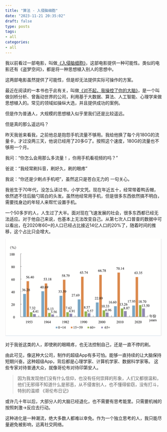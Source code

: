 ```yaml
---
title: "算法 - 入侵脑细胞"
date: "2023-11-21 20:35:02"
draft: false
type: posts
tags:
- all
categories:
- all
---
```


我以前看过一部电影，叫做[《入侵脑细胞》](https://movie.douban.com/subject/1293171/)，这部电影提供一种可能性。类似的电影还有《盗梦空间》，都是将一种思想植入别人的思想中。

这两部电影虽然提供了可能性，但是却无法提供实际可操作的方案。

最近在阅读的一本书也于此有关，叫做[《对不起，我操控了你的大脑》](https://book.douban.com/subject/35264809/)，是一个叫做剑桥分析、曾轰动世界的公司，利用基于大数据、算法、人工智能、心理学来做思想植入的。常见的领域如操纵大选，并且提供成功的案例。

但是作为普通人，大规模的思想植入似乎里我们还是比较遥远。

但是真的那么遥远吗？

昨天我爸来看我，之前他总是抱怨手机流量不够用。我给他换了每个月180G的流量卡，才过没两三天，他说已经用了20多G了。按照这个速度，180G的流量也不够用一个月。

我问：“你怎么会用那么多流量！，你用手机看视频的吗？”

爸说：“我经常刷抖音，刷好久，刷的眼疼”

我说：“你还是少刷点手机吧”，虽然这只是苍白无力的 一句关心。

我爸生于70年代，没怎么读过书，小学文凭。现在年近五十，经常带着鸭舌帽，依然遮不住后脑勺斑白的头发。虽然他经常用手机，但是很多东西依然搞不明白，需要找身边的年轻人来帮忙设置手机。

一个50多岁的人，人生过了大半。面对现在飞速发展的社会，很多东西都已经无法适应。对于他自己来说，也基本上无法改变自己。从第七次人口普查的数据中可以看出，在2020年60+的人口已经占比接近14亿人口的20%了，随着时间的推移，这个占比只会增大。

![](atta/2023-11-22-21-27-50.png)

对于我爸这类的人，即使刷的眼睛疼，也无法控制自己，还是一直不停的刷。

由此可见，像这种大公司，制作的超级App有多可怕。能够一直持续的让大脑保持短期兴奋。这种超级App，背后都是心理学家、计算机学家、数据科学家等。 这些专家对待普通大众，就像哥伦布对待印第安人。

> 因为我发现他们没有什么信仰，也没有任何崇拜的形象，人们又都很温和，他们无邪得不知道什么是邪恶，从不侵害别人，也不懂得偷窃，没有打斗，特别的温顺  《哥伦布日记》

或许几十年以后，大部分人的大脑已经退化，也不需要有思考能里。只需要机械的按照刺激->反应去行动。

这种进化是一种潮流，绝大多数人都难以幸免。作为一个独立思考的人，我只能尽量避免被影响，远离社交网络。















